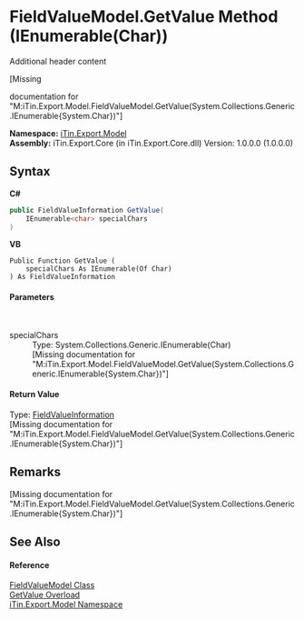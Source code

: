 # FieldValueModel.GetValue Method (IEnumerable(Char))
Additional header content 

\[Missing <summary> documentation for "M:iTin.Export.Model.FieldValueModel.GetValue(System.Collections.Generic.IEnumerable{System.Char})"\]

**Namespace:**&nbsp;<a href="ef57ffcc-e95e-b212-5a46-9aa6f5a3511f">iTin.Export.Model</a><br />**Assembly:**&nbsp;iTin.Export.Core (in iTin.Export.Core.dll) Version: 1.0.0.0 (1.0.0.0)

## Syntax

**C#**<br />
``` C#
public FieldValueInformation GetValue(
	IEnumerable<char> specialChars
)
```

**VB**<br />
``` VB
Public Function GetValue ( 
	specialChars As IEnumerable(Of Char)
) As FieldValueInformation
```


#### Parameters
&nbsp;<dl><dt>specialChars</dt><dd>Type: System.Collections.Generic.IEnumerable(Char)<br />\[Missing <param name="specialChars"/> documentation for "M:iTin.Export.Model.FieldValueModel.GetValue(System.Collections.Generic.IEnumerable{System.Char})"\]</dd></dl>

#### Return Value
Type: <a href="7dc51c75-6975-e7a8-9eee-1a99a85073f3">FieldValueInformation</a><br />\[Missing <returns> documentation for "M:iTin.Export.Model.FieldValueModel.GetValue(System.Collections.Generic.IEnumerable{System.Char})"\]

## Remarks
\[Missing <remarks> documentation for "M:iTin.Export.Model.FieldValueModel.GetValue(System.Collections.Generic.IEnumerable{System.Char})"\]

## See Also


#### Reference
<a href="9472650e-8fa1-90e8-0f39-351075c9eda1">FieldValueModel Class</a><br /><a href="c2935dc6-20c4-41c4-38a0-989bcebd622b">GetValue Overload</a><br /><a href="ef57ffcc-e95e-b212-5a46-9aa6f5a3511f">iTin.Export.Model Namespace</a><br />